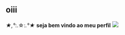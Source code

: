 ## oiii ##
 *★,°*:.☆:*.°★*
**seja bem vindo ao meu perfil**
![]([link](https://images.app.goo.gl/LhvwQ6RgYjVNKhyK7))

